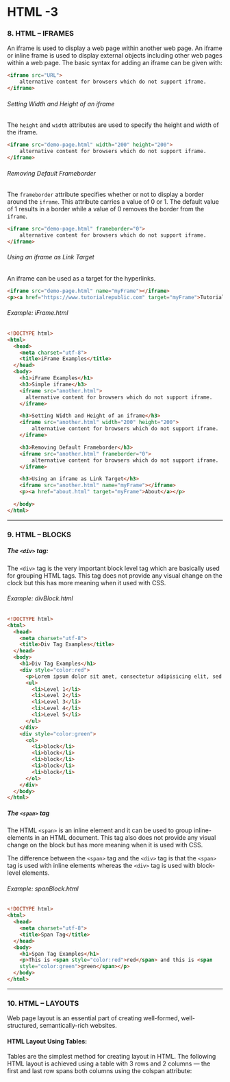 # HTML -3

### 8. HTML – IFRAMES
An iframe is used to display a web page within another web page. An iframe or inline frame is used to display external objects including other web pages within a web page. The basic syntax for adding an iframe can be given with:
```HTML
<iframe src="URL">
    alternative content for browsers which do not support iframe.
</iframe>
```
###### Setting Width and Height of an iframe
The `height` and `width` attributes are used to specify the height and width of the iframe.

```HTML
<iframe src="demo-page.html" width="200" height="200">
    alternative content for browsers which do not support iframe.
</iframe>
```
###### Removing Default Frameborder
The `frameborder` attribute specifies whether or not to display a border around the `iframe`. This attribute carries a value of 0 or 1. The default value of 1 results in a border while a value of 0 removes the border from the `iframe`.
```HTML
<iframe src="demo-page.html" frameborder="0">
    alternative content for browsers which do not support iframe.
</iframe>
```
###### Using an iframe as Link Target
An iframe can be used as a target for the hyperlinks.
```HTML
<iframe src="demo-page.html" name="myFrame"></iframe>
<p><a href="https://www.tutorialrepublic.com" target="myFrame">Tutorial Republic</a></p>
```

###### Example: iFrame.html
```HTML
<!DOCTYPE html>
<html>
  <head>
    <meta charset="utf-8">
    <title>iFrame Examples</title>
  </head>
  <body>
    <h1>iFrame Examples</h1>
    <h3>Simple iframe</h3>
    <iframe src="another.html">
      alternative content for browsers which do not support iframe.
    </iframe>

    <h3>Setting Width and Height of an iframe</h3>
    <iframe src="another.html" width="200" height="200">
        alternative content for browsers which do not support iframe.
    </iframe>

    <h3>Removing Default Frameborder</h3>
    <iframe src="another.html" frameborder="0">
        alternative content for browsers which do not support iframe.
    </iframe>

    <h3>Using an iframe as Link Target</h3>
    <iframe src="another.html" name="myFrame"></iframe>
    <p><a href="about.html" target="myFrame">About</a></p>

  </body>
</html>

```
***
### 9. HTML – BLOCKS

##### The `<div>` tag:
The `<div>` tag is the very important block level tag which are basically used for grouping HTML tags. This tag does not provide any visual change on the clock but this has more meaning when it used with CSS.

###### Example: divBlock.html
```HTML
<!DOCTYPE html>
<html>
  <head>
    <meta charset="utf-8">
    <title>Div Tag Examples</title>
  </head>
  <body>
    <h1>Div Tag Examples</h1>
    <div style="color:red">
      <p>Lorem ipsum dolor sit amet, consectetur adipisicing elit, sed do eiusmod tempor incididunt ut labore et dolore magna aliqua. Ut enim ad minim veniam, quis nostrud exercitation ullamco laboris nisi ut aliquip ex ea commodo consequat. Duis aute irure dolor in reprehenderit in voluptate velit esse cillum dolore eu fugiat nulla pariatur. Excepteur sint occaecat cupidatat non proident, sunt in culpa qui officia deserunt mollit anim id est laborum.</p>
      <ul>
        <li>Level 1</li>
        <li>Level 2</li>
        <li>Level 3</li>
        <li>Level 4</li>
        <li>Level 5</li>
      </ul>
    </div>
    <div style="color:green">
      <ol>
        <li>block</li>
        <li>block</li>
        <li>block</li>
        <li>block</li>
        <li>block</li>
      </ol>
    </div>
  </body>
</html>

```
##### The `<span>` tag
The HTML `<span>` is an inline element and it can be used to group inline-elements in an HTML document. This tag also does not provide any visual change on the block but has
more meaning when it is used with CSS.

The difference between the `<span>` tag and the `<div>` tag is that the `<span>` tag is used with inline elements whereas the `<div>` tag is used with block-level elements.

###### Example: spanBlock.html
```HTML
<!DOCTYPE html>
<html>
  <head>
    <meta charset="utf-8">
    <title>Span Tag</title>
  </head>
  <body>
    <h1>Span Tag Examples</h1>
    <p>This is <span style="color:red">red</span> and this is <span
    style="color:green">green</span></p>
  </body>
</html>


```
***

### 10. HTML – LAYOUTS
Web page layout is an essential part of creating well-formed, well-structured, semantically-rich websites.

#### HTML Layout Using Tables:
Tables are the simplest method for creating layout in HTML. The following HTML layout is achieved using a table with 3 rows and 2 columns — the first and last row spans both columns using the colspan attribute:
